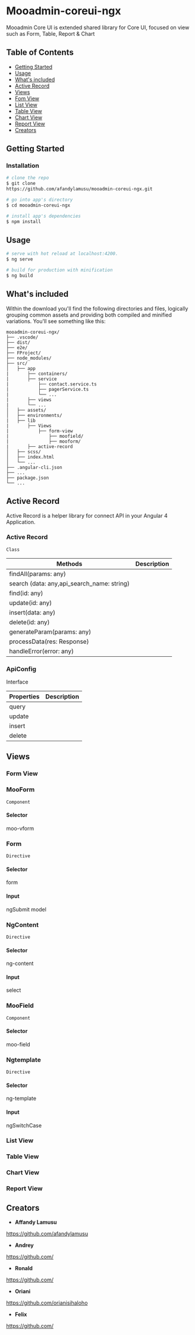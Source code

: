# Mooadmin-coreui-ngx
Mooadmin Core UI is extended shared library for Core UI, focused on view such as Form, Table, Report & Chart

## Table of Contents
* [Getting Started](#getting-started)
* [Usage](#usage)
* [What's included](#whats-included)
* [Active Record](#active-record)
* [Views](#Views)
* [Fom View](#form-view)
* [List View](#list-view)
* [Table View](#table-view)
* [Chart View](#chart-view)
* [Report View](#report-view)
* [Creators](#creators)

## Getting Started
### Installation

``` bash
# clone the repo
$ git clone 
https://github.com/afandylamusu/mooadmin-coreui-ngx.git 

# go into app's directory
$ cd mooadmin-coreui-ngx

# install app's dependencies
$ npm install
```

## Usage

``` bash
# serve with hot reload at localhost:4200.
$ ng serve

# build for production with minification
$ ng build
```
## What's included
Within the download you'll find the following directories and files, logically grouping common assets and providing both compiled and minified variations. You'll see something like this:

```
mooadmin-coreui-ngx/
├── .vscode/
├── dist/
├── e2e/
├── FProject/
├── node_modules/
├── src/
│   ├── app
|       ├── containers/
|       ├── service
|           ├── contact.service.ts
|           ├── pagerService.ts
|           └── ...
|       ├── views
|       └── ...
│   ├── assets/
│   ├── environments/
|   ├── lib
|       ├── Views
|           ├── form-view
|               ├── moofield/
|               ├── mooform/
|       ├── active-record   
│   ├── scss/
│   ├── index.html
│   └── ...
├── .angular-cli.json
├── ...
├── package.json
└── ...
```
## Active Record

Active Record is a helper library for connect API in your Angular 4 Application.

### Active Record
`Class`  

| Methods       | Description                                                                                                           |
| ---------         | -----------                                                                                                           |
| findAll(params: any)            |                                                                                            |
| search (data: any,api_search_name: string)           |                           |
| find(id: any)       |  |
| update(id: any)         |                                                                                          |
| insert(data: any)  |                            |
| delete(id: any)         |                                    |
| generateParam(params: any)       |                   |
| processData(res: Response)        |                     |
| handleError(error: any)       |                        |


### ApiConfig
 Interface

| Properties     | Description                                                                                                           |
| ---------         | -----------                                                                                                           |
| query            |                                                                                            |
| update           |                           |
| insert       |  |
| delete |                            |


## Views
 ### Form View
  ### MooForm
  `Component`
   #### Selector
   moo-vform

  ### Form
  `Directive`
   #### Selector
   form
   #### Input
   ngSubmit
   model

  ### NgContent
  `Directive`
   #### Selector
   ng-content
   #### Input 
   select

  ### MooField
  `Component`
   #### Selector 
   moo-field

  ### Ngtemplate
  `Directive`
   #### Selector
  ng-template
  #### Input 
  ngSwitchCase


 ### List View
 ### Table View
 ### Chart View
 ### Report View


## Creators
- **Affandy Lamusu**

<https://github.com/afandylamusu>

- **Andrey**

<https://github.com/>


- **Ronald**

<https://github.com/>


- **Oriani**

<https://github.com/orianisihaloho>

- **Felix**

<https://github.com/>




